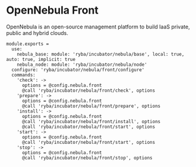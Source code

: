 
# OpenNebula Front

OpenNebula is an open-source management platform to build IaaS private, public and hybrid clouds.

    module.exports =
      use:
        nebula_base: module: 'ryba/incubator/nebula/base', local: true, auto: true, implicit: true
        nebula_node: module: 'ryba/incubator/nebula/node'
      configure: 'ryba/incubator/nebula/front/configure'
      commands:
        'check': ->
          options = @config.nebula.front
          @call 'ryba/incubator/nebula/front/check', options
        'prepare': ->
          options = @config.nebula.front
          @call 'ryba/incubator/nebula/front/prepare', options
        'install': ->
          options = @config.nebula.front
          @call 'ryba/incubator/nebula/front/install', options
          @call 'ryba/incubator/nebula/front/start', options
        'start': ->
          options = @config.nebula.front
          @call 'ryba/incubator/nebula/front/start', options
        'stop': ->
          options = @config.nebula.front
          @call 'ryba/incubator/nebula/front/stop', options
